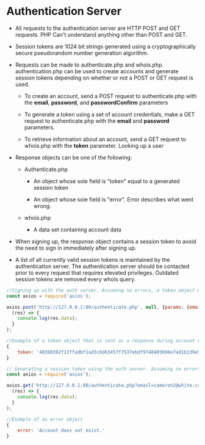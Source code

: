 # Authentication Server

* All requests to the authentication server are HTTP POST and GET requests. PHP Can't understand anything other than POST and GET.

* Session tokens are 1024 bit strings generated using a cryptographically secure pseudorandom number generation algorithm. 

* Requests can be made to authenticate.php and whois.php. authentication.php can be used to create accounts and generate session tokens depending on whether or not a POST or GET request is used.

  * To create an account, send a POST request to authenticate.php with the **email**, **password**, and **passwordConfirm** parameters

  * To generate a token using a set of account credentials, make a GET request to authenticate.php with the **email** and **password** parameters.

  * To retrieve information about an account, send a GET request to whois.php with the **token** parameter. Looking up a user 

* Response objects can be one of the following:

  * Authenticate.php

    * An object whose sole field is "token" equal to a generated session token

    * An object whose sole field is "error". Error describes what went wrong.

  * whois.php

    * A data set containing account data

* When signing up, the response object contains a session token to avoid the need to sign in immediately after signing up.

* A list of all currently valid session tokens is maintained by the authentication server. The authentication server should be contacted prior to every request that requires elevated privileges. Outdated session tokens are removed every whois query.

```js
//Signing up with the auth server. Assuming no errors, a token object will be sent back.
const axios = require('axios');

axios.post('http://127.0.0.1:80/authenticate.php', null, {params: {email: "cameron2@white.com", password: "pass", passwordConfirm: "pass"}}).then(
  (res) => {
    console.log(res.data);
  }
);
```

```js
//Example of a token object that is sent as a response during account creation and authentication.
{
    token: '48388382f13ffadbf1ad3c6d63457f7537ebdf9748403696e7ed1b139e59e103505c8d699ff6c60ce7f1aa039c040e1d6da3398c083ff4ac0838ab53449408a918305e70a820b283675ce8c3fb0523237bb845f813773dfde2b5351fed744f9$
}
```

```js
// Generating a session token using the auth server. Assuming no errors, a token is sent back.
const axios = require('axios');

axios.get('http://127.0.0.1:80/authenticate.php?email=cameron2@white.com&password=pass').then(
  (res) => {
    console.log(res.data);
  }
);
```

```js
//Example of an error object
{
    error: 'Account does not exist.'
}
```
